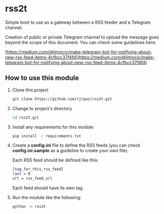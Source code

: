 # rss2t

Simple boot to use as a gateway between a RSS feeder and a Telegram channel.

Creation of public or private Telegram channel to upload the message goes beyond the scope of this document. You can check some guidelines here:

[https://medium.com/@ljmocic/make-telegram-bot-for-notifying-about-new-rss-feed-items-4cfbcc37f4fd](https://medium.com/@ljmocic/make-telegram-bot-for-notifying-about-new-rss-feed-items-4cfbcc37f4fd)

## How to use this module

1. Clone this project

    ```bash
    git clone https://github.com/rjrpaz/rss2t.git
    ```

1. Change to project's directory

    ```bash
    cd rss2t.git
    ```

1. Install any requirements for this module:

    ```bash
    pip install -r requirements.txt
    ```

1. Create a **config.ini** file to define the RSS feeds (you can check **config.ini.sample** as a guideline to create your own file).

    Each RSS feed should be defined like this:

    ```bash
    [tag_for_this_rss_feed]
    last = 0
    url = rss_feed_url
    ```

    Each feed should have its own tag.

1. Run the module like the following:

    ```bash
    python -m rss2t
    ```
